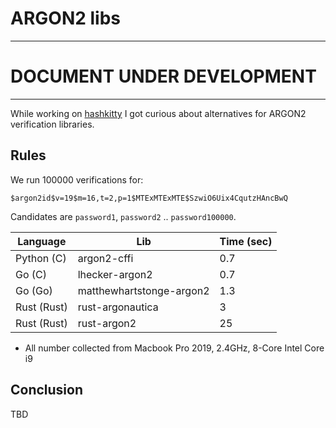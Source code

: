 # ARGON2 libs

---

# DOCUMENT UNDER DEVELOPMENT

---

While working on [hashkitty](https://github.com/vegasq/hashkitty/) I got curious about alternatives for ARGON2 verification libraries.

## Rules

We run 100000 verifications for:

```$argon2id$v=19$m=16,t=2,p=1$MTExMTExMTE$SzwiO6Uix4CqutzHAncBwQ```

Candidates are `password1`, `password2` .. `password100000`.


| Language    | Lib                      | Time (sec) |
| ----------- | ------------------------ | ---------- |
| Python (C)  | argon2-cffi              | 0.7        |
| Go (C)      | lhecker-argon2           | 0.7        |
| Go (Go)     | matthewhartstonge-argon2 | 1.3        |
| Rust (Rust) | rust-argonautica         | 3          |
| Rust (Rust) | rust-argon2              | 25         |

* All number collected from Macbook Pro 2019, 2.4GHz, 8-Core Intel Core i9

## Conclusion

TBD

